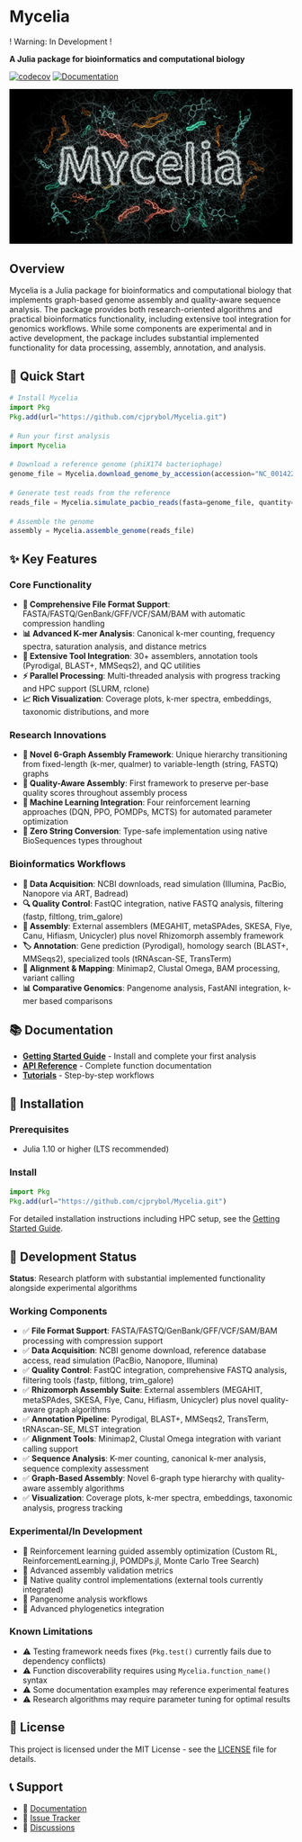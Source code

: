 # Mycelia

! Warning: In Development !

**A Julia package for bioinformatics and computational biology**

[![codecov](https://codecov.io/github/cjprybol/Mycelia/graph/badge.svg?token=0ZQSER2FLR)](https://codecov.io/github/cjprybol/Mycelia)
[![Documentation](https://github.com/cjprybol/Mycelia/actions/workflows/documentation.yml/badge.svg)](https://cjprybol.github.io/Mycelia/dev/)

![Banner Logo](banner-logo.jpg)

## Overview

Mycelia is a Julia package for bioinformatics and computational biology that implements graph-based genome assembly and quality-aware sequence analysis. The package provides both research-oriented algorithms and practical bioinformatics functionality, including extensive tool integration for genomics workflows. While some components are experimental and in active development, the package includes substantial implemented functionality for data processing, assembly, annotation, and analysis.

## 🚀 Quick Start

```julia
# Install Mycelia
import Pkg
Pkg.add(url="https://github.com/cjprybol/Mycelia.git")

# Run your first analysis
import Mycelia

# Download a reference genome (phiX174 bacteriophage)
genome_file = Mycelia.download_genome_by_accession(accession="NC_001422.1")

# Generate test reads from the reference
reads_file = Mycelia.simulate_pacbio_reads(fasta=genome_file, quantity="50x")

# Assemble the genome
assembly = Mycelia.assemble_genome(reads_file)
```

## ✨ Key Features

### Core Functionality
- **🧬 Comprehensive File Format Support**: FASTA/FASTQ/GenBank/GFF/VCF/SAM/BAM with automatic compression handling
- **📊 Advanced K-mer Analysis**: Canonical k-mer counting, frequency spectra, saturation analysis, and distance metrics
- **🔧 Extensive Tool Integration**: 30+ assemblers, annotation tools (Pyrodigal, BLAST+, MMSeqs2), and QC utilities
- **⚡ Parallel Processing**: Multi-threaded analysis with progress tracking and HPC support (SLURM, rclone)
- **📈 Rich Visualization**: Coverage plots, k-mer spectra, embeddings, taxonomic distributions, and more

### Research Innovations
- **🧪 Novel 6-Graph Assembly Framework**: Unique hierarchy transitioning from fixed-length (k-mer, qualmer) to variable-length (string, FASTQ) graphs
- **🎯 Quality-Aware Assembly**: First framework to preserve per-base quality scores throughout assembly process
- **🤖 Machine Learning Integration**: Four reinforcement learning approaches (DQN, PPO, POMDPs, MCTS) for automated parameter optimization
- **🔬 Zero String Conversion**: Type-safe implementation using native BioSequences types throughout

### Bioinformatics Workflows
- **🧬 Data Acquisition**: NCBI downloads, read simulation (Illumina, PacBio, Nanopore via ART, Badread)
- **🔍 Quality Control**: FastQC integration, native FASTQ analysis, filtering (fastp, filtlong, trim_galore)
- **🧩 Assembly**: External assemblers (MEGAHIT, metaSPAdes, SKESA, Flye, Canu, Hifiasm, Unicycler) plus novel Rhizomorph assembly framework
- **🏷️ Annotation**: Gene prediction (Pyrodigal), homology search (BLAST+, MMSeqs2), specialized tools (tRNAscan-SE, TransTerm)
- **🧮 Alignment & Mapping**: Minimap2, Clustal Omega, BAM processing, variant calling
- **📊 Comparative Genomics**: Pangenome analysis, FastANI integration, k-mer based comparisons

## 📚 Documentation

- **[Getting Started Guide](https://cjprybol.github.io/Mycelia/dev/getting-started/)** - Install and complete your first analysis
- **[API Reference](https://cjprybol.github.io/Mycelia/dev/)** - Complete function documentation
- **[Tutorials](https://cjprybol.github.io/Mycelia/dev/tutorials/)** - Step-by-step workflows

## 🔧 Installation

### Prerequisites
- Julia 1.10 or higher (LTS recommended)

### Install
```julia
import Pkg
Pkg.add(url="https://github.com/cjprybol/Mycelia.git")
```

For detailed installation instructions including HPC setup, see the [Getting Started Guide](https://cjprybol.github.io/Mycelia/dev/getting-started/).

## 🧪 Development Status

**Status**: Research platform with substantial implemented functionality alongside experimental algorithms

### Working Components
- ✅ **File Format Support**: FASTA/FASTQ/GenBank/GFF/VCF/SAM/BAM processing with compression support
- ✅ **Data Acquisition**: NCBI genome download, reference database access, read simulation (PacBio, Nanopore, Illumina)
- ✅ **Quality Control**: FastQC integration, comprehensive FASTQ analysis, filtering tools (fastp, filtlong, trim_galore)
- ✅ **Rhizomorph Assembly Suite**: External assemblers (MEGAHIT, metaSPAdes, SKESA, Flye, Canu, Hifiasm, Unicycler) plus novel quality-aware graph algorithms
- ✅ **Annotation Pipeline**: Pyrodigal, BLAST+, MMSeqs2, TransTerm, tRNAscan-SE, MLST integration
- ✅ **Alignment Tools**: Minimap2, Clustal Omega integration with variant calling support
- ✅ **Sequence Analysis**: K-mer counting, canonical k-mer analysis, sequence complexity assessment
- ✅ **Graph-Based Assembly**: Novel 6-graph type hierarchy with quality-aware assembly algorithms
- ✅ **Visualization**: Coverage plots, k-mer spectra, embeddings, taxonomic analysis, progress tracking

### Experimental/In Development
- 🧪 Reinforcement learning guided assembly optimization (Custom RL, ReinforcementLearning.jl, POMDPs.jl, Monte Carlo Tree Search)
- 🧪 Advanced assembly validation metrics
- 🚧 Native quality control implementations (external tools currently integrated)
- 🚧 Pangenome analysis workflows
- 🚧 Advanced phylogenetics integration

### Known Limitations
- ⚠️ Testing framework needs fixes (`Pkg.test()` currently fails due to dependency conflicts)
- ⚠️ Function discoverability requires using `Mycelia.function_name()` syntax
- ⚠️ Some documentation examples may reference experimental features
- ⚠️ Research algorithms may require parameter tuning for optimal results

## 📄 License

This project is licensed under the MIT License - see the [LICENSE](LICENSE) file for details.

## 📞 Support

- 📖 [Documentation](https://cjprybol.github.io/Mycelia/dev/)
- 🐛 [Issue Tracker](https://github.com/cjprybol/Mycelia/issues)
- 💬 [Discussions](https://github.com/cjprybol/Mycelia/discussions)

